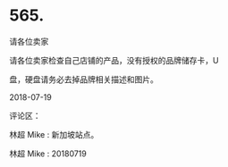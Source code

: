 # 565.

请各位卖家

请各位卖家检查自己店铺的产品，没有授权的品牌储存卡，U

盘，硬盘请务必去掉品牌相关描述和图片。

2018-07-19

评论区：

林超 Mike : 新加坡站点。

林超 Mike : 20180719